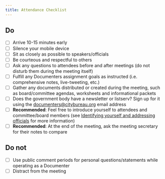 ```yaml
---
title: Attendance Checklist
---
```

## Do

- [ ] Arrive 10-15 minutes early
- [ ] Silence your mobile device
- [ ] Sit as closely as possible to speakers/officials
- [ ] Be courteous and respectful to others
- [ ] Ask any questions to attendees before and after meetings (do not disturb them during the meeting itself)
- [ ] Fulfill any Documenters assignment goals as instructed (i.e. comprehensive notes, live-tweeting, etc.)
- [ ] Gather any documents distributed or created during the meeting, such as board/committee agendas, worksheets and informational packets
- [ ] Does the government body have a newsletter or listserv? Sign up for it using the documenters@citybureau.org email address
- [ ] **Recommended**: Feel free to introduce yourself to attendees and committee/board members (see [Identifying yourself and addressing officials](/attendance/identifying-addressing-officials/) for more information)
- [ ] **Recommended**: At the end of the meeting, ask the meeting secretary for their notes to compare

## Do not

- [ ] Use public comment periods for personal questions/statements while operating as a Documenter
- [ ] Distract from the meeting
